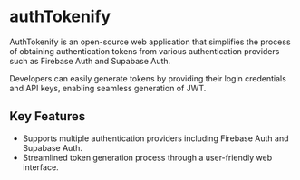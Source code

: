 # authTokenify

AuthTokenify is an open-source web application that simplifies the process of obtaining authentication tokens from various authentication providers such as Firebase Auth and Supabase Auth.

Developers can easily generate tokens by providing their login credentials and API keys, enabling seamless generation of JWT.

## Key Features

- Supports multiple authentication providers including Firebase Auth and Supabase Auth.
- Streamlined token generation process through a user-friendly web interface.

